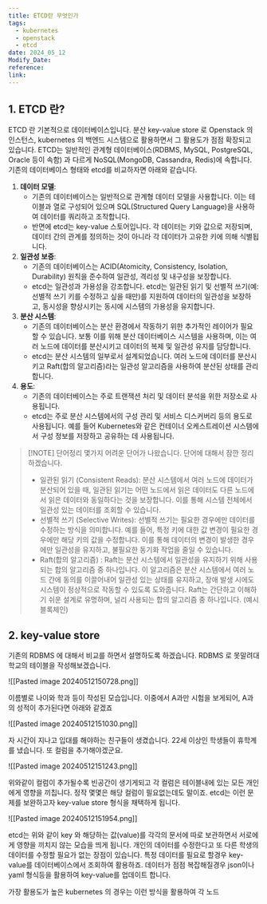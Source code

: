 ```yaml
---
title: ETCD란 무엇인가
tags:
  - kubernetes
  - openstack
  - etcd
date: 2024_05_12
Modify_Date: 
reference: 
link:
---
```

## 1. ETCD 란?
ETCD 란 기본적으로 데이터베이스입니다. 분산 key-value store 로 Openstack 의 인스턴스, kubernetes 의 백엔드 시스템으로 활용하면서 그 활용도가 점점 확장되고 있습니다. ETCD는 일반적인 관계형 데이터베이스(RDBMS, MySQL, PostgreSQL, Oracle 등이 속함) 과 다르게 NoSQL(MongoDB, Cassandra, Redis)에 속합니다. 기존의 데이터베이스 형태와 etcd를 비교하자면 아래와 같습니다.

1. **데이터 모델**:
    - 기존의 데이터베이스는 일반적으로 관계형 데이터 모델을 사용합니다. 이는 테이블과 열로 구성되어 있으며 SQL(Structured Query Language)을 사용하여 데이터를 쿼리하고 조작합니다.
    - 반면에 etcd는 key-value 스토어입니다. 각 데이터는 키와 값으로 저장되며, 데이터 간의 관계를 정의하는 것이 아니라 각 데이터가 고유한 키에 의해 식별됩니다.
2. **일관성 보증**:
    - 기존의 데이터베이스는 ACID(Atomicity, Consistency, Isolation, Durability) 원칙을 준수하여 일관성, 격리성 및 내구성을 보장합니다.
    - etcd는 일관성과 가용성을 강조합니다. etcd는 일관된 읽기 및 선별적 쓰기(예: 선별적 쓰기 키를 수정하고 싶을 때만)를 지원하여 데이터의 일관성을 보장하고, 동시성을 향상시키는 동시에 시스템의 가용성을 유지합니다.
3. **분산 시스템**:
    - 기존의 데이터베이스는 분산 환경에서 작동하기 위한 추가적인 레이어가 필요할 수 있습니다. 보통 이를 위해 분산 데이터베이스 시스템을 사용하며, 이는 여러 노드에 데이터를 분산시키고 데이터의 복제 및 일관성 유지를 담당합니다.
    - etcd는 분산 시스템의 일부로서 설계되었습니다. 여러 노드에 데이터를 분산시키고 Raft(합의 알고리즘)라는 일관성 알고리즘을 사용하여 분산된 상태를 관리합니다.
4. **용도**:
    - 기존의 데이터베이스는 주로 트랜잭션 처리 및 데이터 분석을 위한 저장소로 사용됩니다.
    - etcd는 주로 분산 시스템에서의 구성 관리 및 서비스 디스커버리 등의 용도로 사용됩니다. 예를 들어 Kubernetes와 같은 컨테이너 오케스트레이션 시스템에서 구성 정보를 저장하고 공유하는 데 사용됩니다.

> [!NOTE] 단어정리
> 몇가지 어려운 단어가 나왔습니다. 단어에 대해서 잠깐 정리하겠습니다.
> 
> 	- 일관된 읽기 (Consistent Reads): 분산 시스템에서 여러 노드에 데이터가 분산되어 있을 때, 일관된 읽기는 어떤 노드에서 읽은 데이터도 다른 노드에서 읽은 데이터와 동일하다는 것을 보장합니다. 이를 통해 시스템 전체에서 일관성 있는 데이터를 조회할 수 있습니다.  
> 	- 선별적 쓰기 (Selective Writes): 선별적 쓰기는 필요한 경우에만 데이터를 수정하는 방식을 의미합니다. 예를 들어, 특정 키에 대한 값 변경이 필요한 경우에만 해당 키의 값을 수정합니다. 이를 통해 데이터의 변경이 발생한 경우에만 일관성을 유지하고, 불필요한 동기화 작업을 줄일 수 있습니다.
> 	- Raft(합의 알고리즘) : Raft는 분산 시스템에서 일관성을 유지하기 위해 사용되는 합의 알고리즘 중 하나입니다. 이 알고리즘은 분산 시스템에서 여러 노드 간에 동의를 이끌어내어 일관성 있는 상태를 유지하고, 장애 발생 시에도 시스템이 정상적으로 작동할 수 있도록 도와줍니다. Raft는 간단하고 이해하기 쉬운 설계로 유명하며, 널리 사용되는 합의 알고리즘 중 하나입니다. (예시 블록체인)

## 2. key-value store
기존의 RDBMS 에 대해서 비교를 하면서 설명하도록 하겠습니다. RDBMS 로 못말려대학교의 테이블을 작성해보겠습니다.

![[Pasted image 20240512150728.png]]

이름별로 나이와 학과 등이 작성된 모습입니다. 이중에서 A과만 시험을 보게되어, A과의 성적이 추가된다면 아래와 같겠죠

![[Pasted image 20240512151030.png]]

자 시간이 지나고 입대를 해야하는 친구들이 생겼습니다. 22세 이상인 학생들이 휴학계를 냈습니다. 또 컬럼을 추가해야겠군요.

![[Pasted image 20240512151243.png]]

위와같이 컬럼이 추가될수록 빈공간이 생기게되고 각 컬럼은 테이블내에 있는 모든 개인에게 영향을 끼칩니다. 정작 몇몇은 해당 컬럼이 필요없는데도 말이죠. etcd는 이런 문제를 보완하고자 key-value store 형식을 채택하게 됩니다.

![[Pasted image 20240512151954.png]]

etcd는 위와 같이 key 와 해당하는 값(value)를 각각의 문서에 따로 보관하면서 서로에게 영향을 끼치지 않는 모습을 띄게 됩니다. 개인의 데이터를 수정한다고 또 다른 학생의 데이터를 수정할 필요가 없는 장점이 있습니다. 특정 데이터를 필요로 할경우 key-value를 데이터베이스에서 조회하여 활용하죠. 데이터가 점점 복잡해질경우 json이나 yaml 형식등을 활용하여 key-value를 업데이트 합니다.

가장 활용도가 높은 kubernetes 의 경우는 이런 방식을 활용하여 각 노드